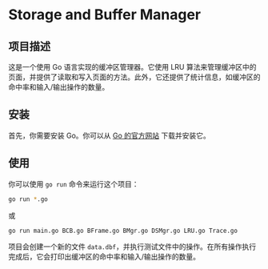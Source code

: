 # Storage and Buffer Manager


## 项目描述

这是一个使用 Go 语言实现的缓冲区管理器。它使用 LRU 算法来管理缓冲区中的页面，并提供了读取和写入页面的方法。此外，它还提供了统计信息，如缓冲区的命中率和输入/输出操作的数量。

## 安装

首先，你需要安装 Go。你可以从 [Go 的官方网站](https://golang.org/) 下载并安装它。


## 使用

你可以使用 `go run` 命令来运行这个项目：

```bash
go run *.go
```

或

```bash
go run main.go BCB.go BFrame.go BMgr.go DSMgr.go LRU.go Trace.go
```

项目会创建一个新的文件 `data.dbf`，并执行测试文件中的操作。在所有操作执行完成后，它会打印出缓冲区的命中率和输入/输出操作的数量。

